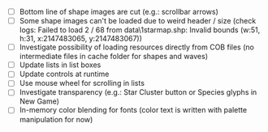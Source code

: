 - [ ] Bottom line of shape images are cut (e.g.: scrollbar arrows)
- [ ] Some shape images can't be loaded due to weird header / size (check logs: Failed to load 2 / 68 from data\1starmap.shp: Invalid bounds (w:51, h:31, x:2147483065, y:2147483067))
- [ ] Investigate possibility of loading resources directly from COB files (no intermediate files in cache folder for shapes and waves)
- [ ] Update lists in list boxes
- [ ] Update controls at runtime
- [ ] Use mouse wheel for scrolling in lists
- [ ] Investigate transparency (e.g.: Star Cluster button or Species glyphs in New Game)
- [ ] In-memory color blending for fonts (color text is written with palette manipulation for now)